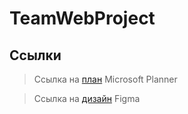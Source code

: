 # TeamWebProject

## Ссылки

>Ссылка на [план](https://tasks.office.com/edu.kubsu.ru/ru/Home/Planner#/plantaskboard?groupId=baa91c9f-a001-4c0e-87b7-0306cfb0e3ba&planId=iPGLc4dRx0OKUvUqE9ajY5cAGHCD) Microsoft Planner

>Ссылка на [дизайн](https://www.figma.com/file/K82X4mTsE5I89GyQvq4PYJ/Drupal-coder-(Copy)?node-id=94%3A0&t=zGew9uFFnh5xnPvH-1) Figma